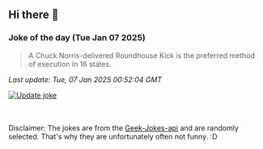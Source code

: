 ## Hi there 👋

### Joke of the day (Tue Jan 07 2025)
<!-- joke -->
>A Chuck Norris-delivered Roundhouse Kick is the preferred method of execution in 16 states.
<!-- /joke -->

*Last update: Tue, 07 Jan 2025 00:52:04 GMT*

[![Update joke](https://github.com/nclskfm/nclskfm/actions/workflows/joke.yml/badge.svg)](https://github.com/nclskfm/nclskfm/actions/workflows/joke.yml)

<br><br>
Disclaimer: The jokes are from the [Geek-Jokes-api](https://github.com/sameerkumar18/geek-joke-api) and are randomly selected. That's why they are unfortunately often not funny. :D
